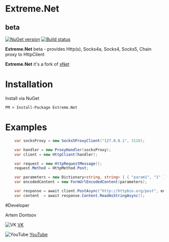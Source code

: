 # Extreme.Net
## beta

[![NuGet version](https://badge.fury.io/nu/Extreme.Net.svg)](https://badge.fury.io/nu/Extreme.Net)
[![Build status](https://ci.appveyor.com/api/projects/status/7mwsovabbtwq6i65?svg=true)](https://ci.appveyor.com/project/extremecodetv/extreme-net)

**Extreme.Net** beta - provides Http(s), Socks4a, Socks4, Socks5, Chain proxy to HttpClient

**Extreme.Net** it's a fork of [xNet](https://github.com/X-rus/xNet)


# Installation
 
Install via NuGet
 
```
PM > Install-Package Extreme.Net
```
 
# Examples
 
```csharp
    var socksProxy = new Socks5ProxyClient("127.0.0.1", 3128);

    var handler = new ProxyHandler(socksProxy);
    var client = new HttpClient(handler);

    var request = new HttpRequestMessage();
	request.Method = HttpMethod.Post;

    var parameters = new Dictionary<string, string> { { "param1", "1" }, { "param2", "2" } };
    var encodedContent = new FormUrlEncodedContent(parameters);

    var response = await client.PostAsync("http://httpbin.org/post", encodedContent);
    var content  = await response.Content.ReadAsStringAsync();

``` 


#Developer

Artem Dontsov

![VK](https://vk.com/images/faviconnew.ico?3) [VK](https://vk.com/extremecodetv)

![YouTube](https://s.ytimg.com/yts/img/favicon-vflz7uhzw.ico) [YouTube](https://www.youtube.com/channel/UCBNlINWfd08qgDkUTaUY4_w)